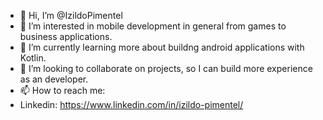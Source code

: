 - 👋 Hi, I’m @IzildoPimentel
- 👀 I’m interested in mobile development in general from games to business applications.
- 🌱 I’m currently learning more about buildng android applications with Kotlin.
- 💞️ I’m looking to collaborate on projects, so I can build more experience as an developer.
- 📫 How to reach me:
- Linkedin: https://www.linkedin.com/in/izildo-pimentel/

<!---
IzildoPimentel/IzildoPimentel is a ✨ special ✨ repository because its `README.md` (this file) appears on your GitHub profile.
You can click the Preview link to take a look at your changes.
--->
